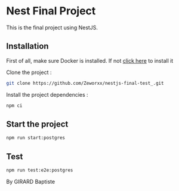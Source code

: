# Nest Final Project

This is the final project using NestJS.

## Installation 

First of all, make sure Docker is installed. If not [click here](https://docs.docker.com/engine/install/) to install it

Clone the project : 

```bash
git clone https://github.com/Zeworxx/nestjs-final-test_.git
```

Install the project dependencies :

```bash
npm ci
```

## Start the project

```bash
npm run start:postgres
```

## Test


```bash
npm run test:e2e:postgres
```

By GIRARD Baptiste
